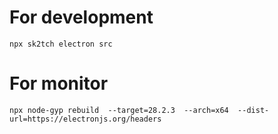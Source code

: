 # For development
`npx sk2tch electron src`

# For monitor
`npx node-gyp rebuild  --target=28.2.3  --arch=x64  --dist-url=https://electronjs.org/headers`